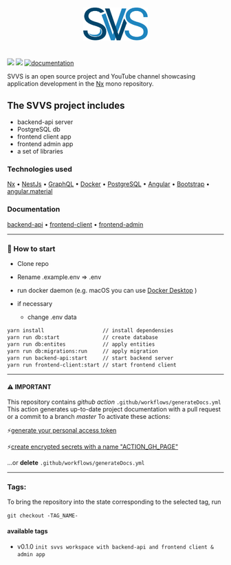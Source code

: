 <!--suppress HtmlDeprecatedAttribute -->
<p align="center">
<img src="https://raw.githubusercontent.com/VladiRR/svvs/master/images/svvs_v02.png" width="150" alt="logo svvs">
</p>

# 
[![](https://img.shields.io/badge/youtube-chanel-blue?style=flat&logo=youtube&logoColor=white)](https://www.youtube.com/channel/UCE8ux2eOsw_X7XVrI5mpYkg)
[![](https://img.shields.io/badge/SVVS-chat-blue?style=flat&logo=telegram&logoColor=white)](https://t.me/svvs_chat)
[![documentation](https://github.com/VladiRR/svvs/actions/workflows/generateDocs.yml/badge.svg)](https://github.com/VladiRR/svvs/actions/workflows/generateDocs.yml)

SVVS is an open source project and YouTube channel showcasing application development in the [Nx](https://nx.dev) mono repository.

## The SVVS project includes
- backend-api server
- PostgreSQL db
- frontend client app
- frontend admin app
- a set of libraries

### Technologies used

  [Nx](https://nx.dev)
• [NestJs](https://nestjs.com)
• [GraphQL](https://graphql.org/)
• [Docker](https://www.docker.com/)
• [PostgreSQL](https://www.postgresql.org/)
• [Angular](https://angular.io)
• [Bootstrap](https://v5.getbootstrap.com/)
• [angular.material](https://material.angular.io/)


### Documentation

  [backend-api](https://vladirr.github.io/svvs/api/)
• [frontend-client](https://vladirr.github.io/svvs/client/)
• [frontend-admin](https://vladirr.github.io/svvs/admin/)

---

### 📌 How to start
- Clone repo

- Rename .example.env => .env 
- run docker daemon (e.g. macOS you can use [Docker Desktop](https://docs.docker.com/docker-for-mac/release-notes/) )
- if necessary 
  - change .env data

```
yarn install                   // install dependensies
yarn run db:start              // create database
yarn run db:entites            // apply entities
yarn run db:migrations:run     // apply migration
yarn run backend-api:start     // start backend server
yarn run frontend-client:start // start frontend client 
```
---
#### ⚠️ IMPORTANT
This repository contains _github action_
`.github/workflows/generateDocs.yml`
This action generates up-to-date project documentation with a pull request or a commit to a branch _master_
To activate these actions:

⚡[generate your personal access token](https://docs.github.com/en/github/authenticating-to-github/creating-a-personal-access-token)

⚡[create encrypted secrets with a name "ACTION_GH_PAGE"](https://docs.github.com/en/actions/reference/encrypted-secrets)

...or **delete** `.github/workflows/generateDocs.yml` 

---

### Tags:
To bring the repository into the state corresponding to the selected tag, run

`git checkout -TAG_NAME-`


#### available tags

- v0.1.0 `init svvs workspace with backend-api and frontend client & admin app`
